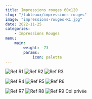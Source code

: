 ```yaml
---
title: Impressions rouges 60x120 
slug: "/tableaux/impressions-rouges"
image: "impressions-rouges-R1.jpg"
date: 2022-11-25
categories:
    - Impressions Rouges
menu:
    main: 
        weight: -73
        params:
            icon: palette
---
```


![Ref R1](impressions-rouges-R1.jpg) ![Ref R2](impressions-rouges-R2.jpg) ![Ref R3](impressions-rouges-R3.jpg)

![Ref R4](impressions-rouges-R4.jpg) ![Ref R5](impressions-rouges-R5.jpg) ![Ref R6](impressions-rouges-R6.jpg)

![Ref R7](impressions-rouges-R7.jpg) ![Ref R8](impressions-rouges-R8.jpg) ![Ref R9 Col privée](impressions-rouges-R9.jpg)


